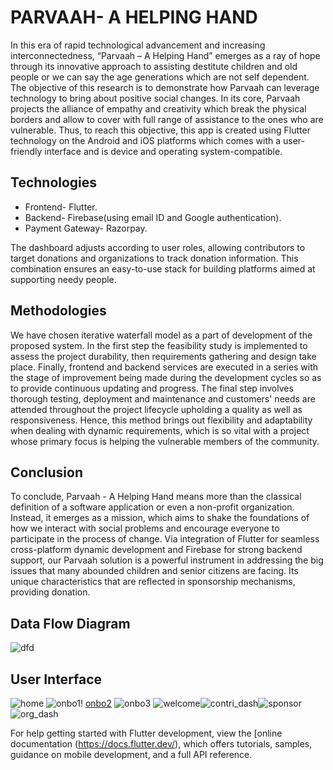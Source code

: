 # PARVAAH- A HELPING HAND

In this era of rapid technological advancement and increasing interconnectedness, “Parvaah – A Helping Hand” emerges as a ray of hope through its innovative approach to assisting destitute children and old people or we can say the age generations which are not self dependent. The objective of this research is to demonstrate how Parvaah can leverage technology to bring about positive social changes. In its core, Parvaah projects the alliance of empathy and creativity which break the physical borders and allow to cover with full range of assistance to the ones who are vulnerable. Thus, to reach this objective, this app is created using Flutter technology on the Android and iOS platforms which comes with a user-friendly interface and is device and operating system-compatible.<br>

## Technologies

* Frontend- Flutter.<br>
* Backend- Firebase(using email ID and Google authentication).<br>
* Payment Gateway- Razorpay.<br>

The dashboard adjusts according to user roles, allowing contributors to target donations and organizations to track donation information. This combination ensures an easy-to-use stack for building platforms aimed at supporting needy people.<br>

## Methodologies

We have chosen iterative waterfall model as a part of development of the proposed system. In the first step the feasibility study is implemented to assess the project durability, then requirements gathering and design take place. Finally, frontend and backend services are executed in a series with the stage of improvement being made during the development cycles so as to provide continuous updating and progress. The final step involves thorough testing, deployment and maintenance and customers' needs are attended throughout the project lifecycle upholding a quality as well as responsiveness. Hence, this method brings out flexibility and adaptability when dealing with dynamic requirements, which is so vital with a project whose primary focus is helping the vulnerable members of the community.

## Conclusion

To conclude, Parvaah - A Helping Hand means more than the classical definition of a software application or even a non-profit organization. Instead, it emerges as a mission, which aims to shake the foundations of how we interact with social problems and encourage everyone to participate in the process of change. Via integration of Flutter for seamless cross-platform dynamic development and Firebase for strong backend support, our Parvaah solution is a powerful instrument in addressing the big issues that many abounded children and senior citizens are facing. Its unique characteristics that are reflected in sponsorship mechanisms, providing donation.<br>

## Data Flow Diagram

![dfd](https://github.com/ikhushibisht/Parvaah/assets/139104398/067bea03-b223-4a52-9cdc-b5fe7afdb646) <br>

## User Interface

![home](https://github.com/ikhushibisht/Parvaah/assets/139104398/8caaa985-5b99-42d6-8d12-ad9e04fd2910) ![onbo1](https://github.com/ikhushibisht/Parvaah/assets/139104398/fff35071-4c76-4f1c-aefb-44e5aef1d703)! [onbo2](https://github.com/ikhushibisht/Parvaah/assets/139104398/2db4408d-6a9e-4e55-b731-60ffebd1069a)   ![onbo3](https://github.com/ikhushibisht/Parvaah/assets/139104398/1abd7e4d-095b-430e-ad29-62135442d78f) ![welcome](https://github.com/ikhushibisht/Parvaah/assets/139104398/f6c91233-f430-467a-91f5-71635e247515)![contri_dash](https://github.com/ikhushibisht/Parvaah/assets/139104398/cb8d60e6-1860-420b-97da-80d221e642ee)![sponsor](https://github.com/ikhushibisht/Parvaah/assets/139104398/6682520b-ca07-4227-9109-b9607ce1e33d)![org_dash](https://github.com/ikhushibisht/Parvaah/assets/139104398/91bd9b55-16a8-447b-b979-34a5455a4a11)



For help getting started with Flutter development, view the [online documentation (https://docs.flutter.dev/), which offers tutorials, samples, guidance on mobile development, and a full API reference.
